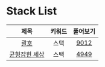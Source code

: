 # Stack List
| 제목 | 키워드 | 풀어보기 |
| :-: | :-: | :-: |
| [괄호](https://github.com/KayAhn0126/SwiftCT/tree/main/Stack/Parenthesis) | 스택 | [9012](https://www.acmicpc.net/problem/9012) |
| [균형잡힌 세상](https://github.com/KayAhn0126/SwiftCT/tree/main/Stack/BalancedWorld) | 스택 | [4949](https://www.acmicpc.net/problem/4949) |
